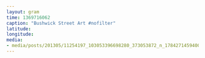 ```yaml
---
layout: gram
time: 1369716062
caption: "Bushwick Street Art #nofilter"
latitude: 
longitude: 
media:
- media/posts/201305/11254197_103053396698280_373053872_n_17842714594000351.jpg
---
```

